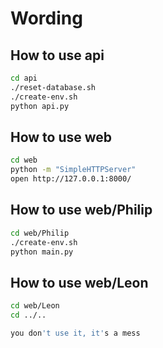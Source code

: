 # Wording

## How to use api
```bash
cd api
./reset-database.sh
./create-env.sh
python api.py 
```

## How to use web
```bash
cd web
python -m "SimpleHTTPServer"
open http://127.0.0.1:8000/
```
## How to use web/Philip
```bash
cd web/Philip
./create-env.sh
python main.py
```

## How to use web/Leon
```bash
cd web/Leon
cd ../..

you don't use it, it's a mess
```

